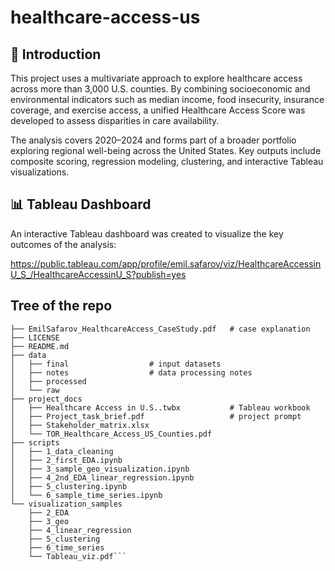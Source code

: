 # healthcare-access-us

## 🏥 Introduction

This project uses a multivariate approach to explore healthcare access across more than 3,000 U.S. counties. By combining socioeconomic and environmental indicators such as median income, food insecurity, insurance coverage, and exercise access, a unified Healthcare Access Score was developed to assess disparities in care availability.

The analysis covers 2020–2024 and forms part of a broader portfolio exploring regional well-being across the United States. Key outputs include composite scoring, regression modeling, clustering, and interactive Tableau visualizations.

## 📊 Tableau Dashboard

An interactive Tableau dashboard was created to visualize the key outcomes of the analysis:

https://public.tableau.com/app/profile/emil.safarov/viz/HealthcareAccessinU_S_/HealthcareAccessinU_S?publish=yes

## Tree of the repo
```
├── EmilSafarov_HealthcareAccess_CaseStudy.pdf   # case explanation
├── LICENSE
├── README.md
├── data
│   ├── final                  # input datasets
│   ├── notes                  # data processing notes
│   ├── processed
│   └── raw
├── project_docs
│   ├── Healthcare Access in U.S..twbx           # Tableau workbook
│   ├── Project_task_brief.pdf                   # project prompt
│   ├── Stakeholder_matrix.xlsx
│   └── TOR_Healthcare_Access_US_Counties.pdf
├── scripts 
│   ├── 1_data_cleaning
│   ├── 2_first_EDA.ipynb
│   ├── 3_sample_geo_visualization.ipynb
│   ├── 4_2nd_EDA_linear_regression.ipynb
│   ├── 5_clustering.ipynb
│   └── 6_sample_time_series.ipynb
└── visualization_samples
    ├── 2_EDA
    ├── 3_geo
    ├── 4_linear_regression
    ├── 5_clustering
    ├── 6_time_series
    └── Tableau_viz.pdf```
